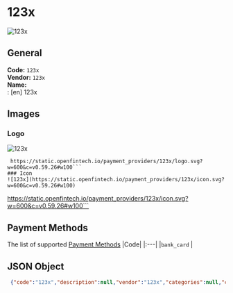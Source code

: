 # 123x 
![123x](https://static.openfintech.io/payment_providers/123x/logo.svg?w=600&c=v0.59.26#w100)  
## General 
**Code:** `123x`  
**Vendor:** `123x`  
**Name:**  
:	[en] 123x  
## Images 
### Logo 
![123x](https://static.openfintech.io/payment_providers/123x/logo.svg?w=600&c=v0.59.26#w100)  
```
 https://static.openfintech.io/payment_providers/123x/logo.svg?w=600&c=v0.59.26#w100```  
### Icon 
![123x](https://static.openfintech.io/payment_providers/123x/icon.svg?w=600&c=v0.59.26#w100)  
```
 https://static.openfintech.io/payment_providers/123x/icon.svg?w=600&c=v0.59.26#w100```  
## Payment Methods 
The list of supported  [Payment Methods](#) 
|Code| 
|:---| 
|`bank_card` | 
 
## JSON Object 
```json
 {"code":"123x","description":null,"vendor":"123x","categories":null,"countries":null,"payment_method":["bank_card"],"payout_method":null,"metadata":null,"name":{"en":"123x"}}```  
